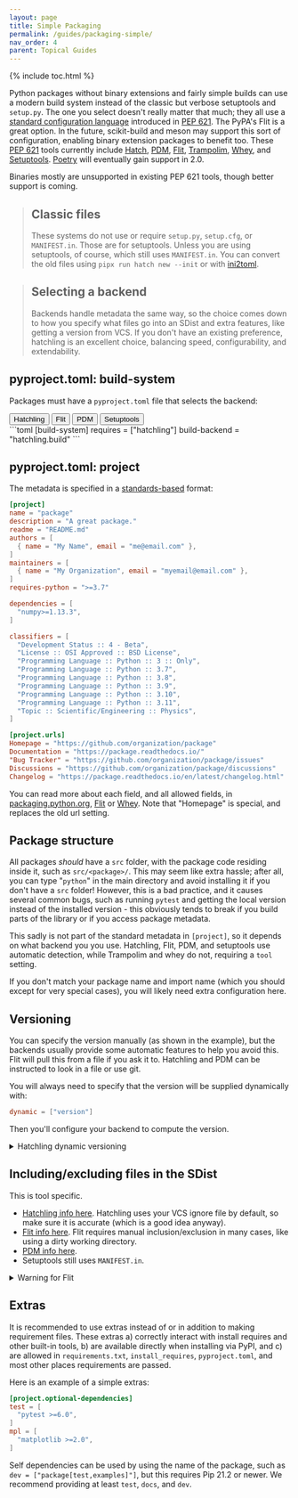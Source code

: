 ```yaml
---
layout: page
title: Simple Packaging
permalink: /guides/packaging-simple/
nav_order: 4
parent: Topical Guides
---
```


{% include toc.html %}

Python packages without binary extensions and fairly simple builds can use a
modern build system instead of the classic but verbose setuptools and
`setup.py`. The one you select doesn't really matter that much; they all use a
[standard configuration language][metadata] introduced in [PEP 621][]. The
PyPA's Flit is a great option. In the future, scikit-build and meson may support
this sort of configuration, enabling binary extension packages to benefit too.
These [PEP 621][] tools currently include [Hatch][], [PDM][], [Flit][],
[Trampolim][], [Whey][], and [Setuptools][]. [Poetry][] will eventually gain
support in 2.0.

Binaries mostly are unsupported in existing PEP 621 tools, though better support
is coming.

> ## Classic files
>
> These systems do not use or require `setup.py`, `setup.cfg`, or `MANIFEST.in`.
> Those are for setuptools. Unless you are using setuptools, of course, which
> still uses `MANIFEST.in`. You can convert the old files using
> `pipx run hatch new --init` or with
> [ini2toml](https://ini2toml.readthedocs.io/en/latest/).

> ## Selecting a backend
>
> Backends handle metadata the same way, so the choice comes down to how you
> specify what files go into an SDist and extra features, like getting a version
> from VCS. If you don't have an existing preference, hatchling is an excellent
> choice, balancing speed, configurability, and extendability.

## pyproject.toml: build-system

Packages must have a `pyproject.toml` file that selects the backend:

<div class="skhep-bar d-flex m-2" style="justify-content:center;">
  <button class="skhep-bar-item hatch-btn btn m-2 btn-purple" onclick="openTab('hatch')">Hatchling</button>
  <button class="skhep-bar-item flit-btn btn m-2" onclick="openTab('flit')">Flit</button>
  <button class="skhep-bar-item pdm-btn btn m-2" onclick="openTab('pdm')">PDM</button>
  <button class="skhep-bar-item setuptools-btn btn m-2" onclick="openTab('setuptools')">Setuptools</button>
</div>

<div class="skhep-tab hatch-tab" markdown="1">
```toml
[build-system]
requires = ["hatchling"]
build-backend = "hatchling.build"
```
</div>
<div class="skhep-tab flit-tab" markdown="1" style="display:none;">
```toml
[build-system]
requires = ["flit_core>=3.3"]
build-backend = "flit_core.buildapi"
```
</div>
<div class="skhep-tab pdm-tab" markdown="1" style="display:none;">
```toml
[build-system]
requires = ["pdm-backend"]
build-backend = "pdm.backend"
```
</div>
<div class="skhep-tab setuptools-tab" markdown="1" style="display:none;">
```toml
[build-system]
requires = ["setuptools>=61.0"]
build-backend = "setuptools.build_meta"
```
</div>

## pyproject.toml: project

The metadata is specified in a [standards-based][metadata] format:

```toml
[project]
name = "package"
description = "A great package."
readme = "README.md"
authors = [
  { name = "My Name", email = "me@email.com" },
]
maintainers = [
  { name = "My Organization", email = "myemail@email.com" },
]
requires-python = ">=3.7"

dependencies = [
  "numpy>=1.13.3",
]

classifiers = [
  "Development Status :: 4 - Beta",
  "License :: OSI Approved :: BSD License",
  "Programming Language :: Python :: 3 :: Only",
  "Programming Language :: Python :: 3.7",
  "Programming Language :: Python :: 3.8",
  "Programming Language :: Python :: 3.9",
  "Programming Language :: Python :: 3.10",
  "Programming Language :: Python :: 3.11",
  "Topic :: Scientific/Engineering :: Physics",
]

[project.urls]
Homepage = "https://github.com/organization/package"
Documentation = "https://package.readthedocs.io/"
"Bug Tracker" = "https://github.com/organization/package/issues"
Discussions = "https://github.com/organization/package/discussions"
Changelog = "https://package.readthedocs.io/en/latest/changelog.html"
```

You can read more about each field, and all allowed fields, in
[packaging.python.org][metadata],
[Flit](https://flit.readthedocs.io/en/latest/pyproject_toml.html#new-style-metadata)
or [Whey](https://whey.readthedocs.io/en/latest/configuration.html). Note that
"Homepage" is special, and replaces the old url setting.

## Package structure

All packages _should_ have a `src` folder, with the package code residing inside
it, such as `src/<package>/`. This may seem like extra hassle; after all, you
can type "`python`" in the main directory and avoid installing it if you don't
have a `src` folder! However, this is a bad practice, and it causes several
common bugs, such as running `pytest` and getting the local version instead of
the installed version - this obviously tends to break if you build parts of the
library or if you access package metadata.

This sadly is not part of the standard metadata in `[project]`, so it depends on
what backend you you use. Hatchling, Flit, PDM, and setuptools use automatic
detection, while Trampolim and whey do not, requiring a `tool` setting.

If you don't match your package name and import name (which you should except
for very special cases), you will likely need extra configuration here.

## Versioning

You can specify the version manually (as shown in the example), but the backends
usually provide some automatic features to help you avoid this. Flit will pull
this from a file if you ask it to. Hatchling and PDM can be instructed to look
in a file or use git.

You will always need to specify that the version will be supplied dynamically
with:

```toml
dynamic = ["version"]
```

Then you'll configure your backend to compute the version.

<details markdown="1"><summary>Hatchling dynamic versioning</summary>

You can tell hatchling to get the version from VCS. Add `hatch-vcs` to your
`build-backend.requires`, then add the following configuration:

```toml
[tool.hatch]
version.source = "vcs"
build.hooks.vcs.version-file = "src/<package>/version.py"
```

Or you can tell it to look for it in a file (see docs for arbitrary regex's):

```toml
[tool.hatch]
version.path = "src/<package>/__init__.py"
```

(replace `<package>` with the package path).

You should also add these two files:

`.git_archival.txt`:

```text
node: $Format:%H$
node-date: $Format:%cI$
describe-name: $Format:%(describe:tags=true,match=*[0-9]*)$
ref-names: $Format:%D$
```

And `.gitattributes` (or add this line if you are already using this file):

```text
.git_archival.txt  export-subst
```

This will allow git archives (including the ones generated from GitHub) to also
support versioning.

</details>

## Including/excluding files in the SDist

This is tool specific.

- [Hatchling info here](https://hatch.pypa.io/latest/config/build/#file-selection).
  Hatchling uses your VCS ignore file by default, so make sure it is accurate
  (which is a good idea anyway).
- [Flit info here](https://flit.readthedocs.io/en/latest/pyproject_toml.html#sdist-section).
  Flit requires manual inclusion/exclusion in many cases, like using a dirty
  working directory.
- [PDM info here](https://pdm.fming.dev/pyproject/tool-pdm/#include-and-exclude-package-files).
- Setuptools still uses `MANIFEST.in`.

<details markdown="1"><summary>Warning for Flit</summary>

Flit will not use VCS (like git) to populate the SDist if you use standard
tooling, even if it can do that using its own tooling. So make sure you list
explicit include/exclude rules, and test the contents:

```bash
# Show SDist contents
tar -tvf dist/*.tar.gz
# Show wheel contents
unzip -l dist/*.whl
```

</details>

## Extras

It is recommended to use extras instead of or in addition to making requirement
files. These extras a) correctly interact with install requires and other
built-in tools, b) are available directly when installing via PyPI, and c) are
allowed in `requirements.txt`, `install_requires`, `pyproject.toml`, and most
other places requirements are passed.

Here is an example of a simple extras:

```toml
[project.optional-dependencies]
test = [
  "pytest >=6.0",
]
mpl = [
  "matplotlib >=2.0",
]
```

Self dependencies can be used by using the name of the package, such as
`dev = ["package[test,examples]"]`, but this requires Pip 21.2 or newer. We
recommend providing at least `test`, `docs`, and `dev`.

[flit]: https://flit.readthedocs.io
[poetry]: https://python-poetry.org
[pdm]: https://pdm.fming.dev
[trampolim]: https://github.com/FFY00/trampolim
[whey]: https://whey.readthedocs.io
[hatch]: https://hatch.pypa.io/latest
[setuptools]: https://setuptools.readthedocs.io
[pep 621]: https://www.python.org/dev/peps/pep-0621
[metadata]: https://packaging.python.org/en/latest/specifications/core-metadata/

<script src="{% link assets/js/tabs.js %}"></script>
